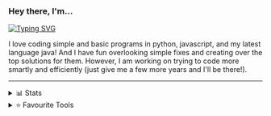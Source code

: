 <h3>Hey there, I'm...</h3>
<a href="https://git.io/typing-svg">
  <img src="https://readme-typing-svg.herokuapp.com?font=Poppins&size=49&pause=1000&color=00DDFF&vCenter=true&width=800&height=50&lines=Kieran+Perkinton;A+Developer;A+Cinematographer;A+Cool+Person" alt="Typing SVG" />
</a>

I love coding simple and basic programs in python, javascript, and my latest language java! And I have fun overlooking simple fixes and creating over the top solutions for them. However, I am working on trying to code more smartly and efficiently (just give me a few more years and I'll be there!).

---
<details>
  <summary> 📊 Stats</summary>
  <a href="https://github.com/anuraghazra/github-readme-stats">
    <img align="center" src="https://github-readme-stats.vercel.app/api?username=kieranperk&show_icons=true&bg_color=1F222EFF&hide_border=true&icon_color=00DDFF&text_color=FFFFFF&title_color=00DDFF&hide_title=true&card_width=470" />
  </a>
  <a href="https://github.com/anuraghazra/github-readme-stats">
    <img align="center" src="https://github-readme-stats.vercel.app/api/top-langs/?username=kieranperk&layout=compact&bg_color=1F222EFF&hide_border=true&icon_color=00DDFF&text_color=FFFFFF&title_color=00DDFF&card_width=470" />
  </a>
</details>
<details>
  <summary> ⭐ Favourite Tools</summary>
  <a href="https://www.microsoft.com/software-download/windows11">
    <img src="https://img.shields.io/badge/Windows_11-0078d4?style=for-the-badge&logo=windows-11&logoColor=white" alt="Windows 11"/>
  </a>
   <a href="https://code.visualstudio.com/">
    <img src="https://img.shields.io/badge/VSCode-0078D4?style=for-the-badge&logo=visual%20studio%20code&logoColor=white" alt="VSCode"/>
  </a>
  <a href="https://gitmoji.dev/">
    <img src="https://img.shields.io/badge/Gitmoji-FFDD67?style=for-the-badge" alt="Gitmoji"/>
  </a>
  <a href="https://www.figma.com/">
    <img src="https://img.shields.io/badge/Figma-F24E1E?style=for-the-badge&logo=figma&logoColor=white" alt="Figma"/>
  </a>
</details>
